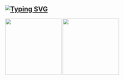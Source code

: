 ## [![Typing SVG](https://readme-typing-svg.demolab.com?font=Fira+Code&pause=1000&color=256097&random=true&width=435&lines=%F0%9F%8C%B1+I%E2%80%99m+currently+learning+ABAP)](https://git.io/typing-svg)
<div>
  <a href="https://github.com/Ma57erRF"></a>
  <img height="180em" src="https://github-readme-stats.vercel.app/api?username=Ma57erRF&show_icons=true&theme=tokyonight&include_all_commits=true&count_private=true"/>
  <img height="180em" src="https://github-readme-stats.vercel.app/api/top-langs/?username=Ma57erRF&layout=compact&langs_count=16&theme=tokyonight"/>
</div>


<!--
**Ma57erRF/Ma57erRF** is a ✨ _special_ ✨ repository because its `README.md` (this file) appears on your GitHub profile.

Here are some ideas to get you started:

- 🔭 I’m currently working on ...
- 🌱 I’m currently learning ...
- 👯 I’m looking to collaborate on ...
- 🤔 I’m looking for help with ...
- 💬 Ask me about ...
- 📫 How to reach me: ...
- 😄 Pronouns: ...
- ⚡ Fun fact: ...
-->
